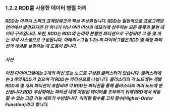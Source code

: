 ### 1.2.2 RDD를 사용한 데이터 병렬 처리

##### RDD는 아파치 스파크 프레임워크의 핵심 추상화입니다. RDD는 일반적으로 프로그래밍 언어에서 발견되지만 단 하나가 아닌 여러 머신의 메모리에 상주하는 모든 종류의 불변 데이터 구조입니다. 또한, RDD는 RDD의 논리적 분할인 파티션으로 구성되며 그 중 몇 개는 각각 시스템으로 구성됩니다. 아래의 <그림 1-3>의 다이어그램은 RDD 및 해당 파티션의 개념을 설명하는 데 도움이 됩니다.

##### 사진

##### 이전 다이어그램에는 3개의 머신 또는 노드로 구성된 클러스터가 있습니다. 클러스터에는 3개의 RDD가 있으며 각 RDD는 파티션으로 나뉩니다. 클러스터의 각 노드에는 개별 RDD의 몇 개의 파티션이 포함되며 각 RDD는 파티션을 통해 클러스터의 여러 노드에 분산됩니다.RDD 추상화에는 파티션 내에 저장된 데이터를 조작하기 위해 RRD에서 작동할 수 있는 고급 기능 세트가 수반됩니다. 이러한 함수를 고차 함수(Higher-Order Function)라고 합니다.
